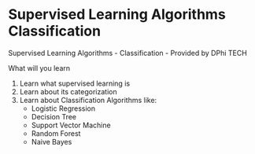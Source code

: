 # Supervised Learning Algorithms Classification
Supervised Learning Algorithms - Classification - Provided by DPhi TECH


What will you learn 
1. Learn what supervised learning is 
2. Learn about its categorization 
3. Learn about Classification Algorithms like:
   - Logistic Regression
   - Decision Tree
   - Support Vector Machine
   - Random Forest
   - Naive Bayes
